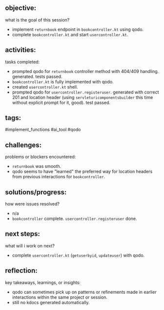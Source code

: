 ## objective:
what is the goal of this session?
- implement `returnbook` endpoint in `bookcontroller.kt` using qodo.
- complete `bookcontroller.kt` and start `usercontroller.kt`.

## activities:
tasks completed:
- prompted qodo for `returnbook` controller method with 404/409 handling. generated. tests passed.
- `bookcontroller.kt` is fully implemented with qodo.
- created `usercontroller.kt` shell.
- prompted qodo for `usercontroller.registeruser`. generated with correct 201 and location header (using `servleturicomponentsbuilder` this time without explicit prompt for it, good). test passed.

## tags:
 #implement_functions #ai_tool #qodo

## challenges:
problems or blockers encountered: 
- `returnbook` was smooth.
- qodo seems to have "learned" the preferred way for location headers from previous interactions for `bookcontroller`.

## solutions/progress:
how were issues resolved?
- n/a
- `bookcontroller` complete. `usercontroller.registeruser` done.

## next steps:
what will i work on next?
- complete `usercontroller.kt` (`getuserbyid`, `updateuser`) with qodo.

## reflection:
key takeaways, learnings, or insights:
- qodo can sometimes pick up on patterns or refinements made in earlier interactions within the same project or session.
- still no kdocs generated automatically.
